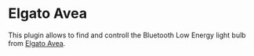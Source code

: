 # Elgato Avea

This plugin allows to find and controll the Bluetooth Low Energy light bulb from [Elgato Avea](https://www.elgato.com/en/smart/avea).

